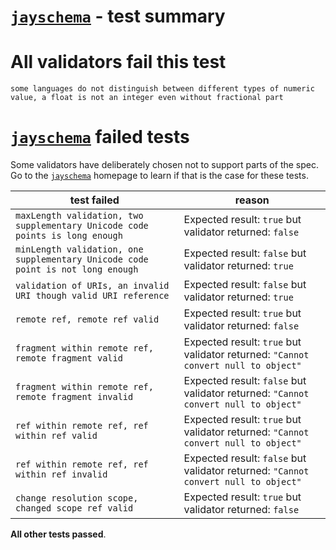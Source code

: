 # [`jayschema`](https://github.com/natesilva/jayschema) - test summary

# All validators fail this test

`some languages do not distinguish between different types of numeric value, a float is not an integer even without fractional part`


# [`jayschema`](https://github.com/natesilva/jayschema) failed tests

Some validators have deliberately chosen not to support parts of the spec. Go to the [`jayschema`](https://github.com/natesilva/jayschema) homepage to learn if
that is the case for these tests.

|test failed|reason
|-----------|------
|`maxLength validation, two supplementary Unicode code points is long enough`|Expected result: `true` but validator returned: `false`
|`minLength validation, one supplementary Unicode code point is not long enough`|Expected result: `false` but validator returned: `true`
|`validation of URIs, an invalid URI though valid URI reference`|Expected result: `false` but validator returned: `true`
|`remote ref, remote ref valid`|Expected result: `true` but validator returned: `false`
|`fragment within remote ref, remote fragment valid`|Expected result: `true` but validator returned: `"Cannot convert null to object"`
|`fragment within remote ref, remote fragment invalid`|Expected result: `false` but validator returned: `"Cannot convert null to object"`
|`ref within remote ref, ref within ref valid`|Expected result: `true` but validator returned: `"Cannot convert null to object"`
|`ref within remote ref, ref within ref invalid`|Expected result: `false` but validator returned: `"Cannot convert null to object"`
|`change resolution scope, changed scope ref valid`|Expected result: `true` but validator returned: `false`

**All other tests passed**.
